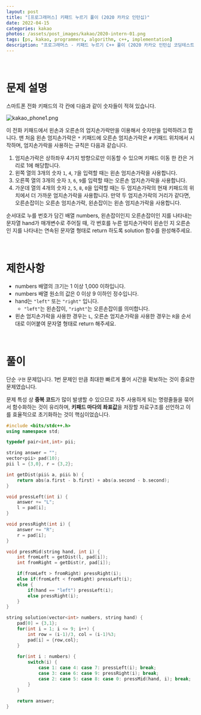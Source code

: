 ```yaml
---
layout: post
title: "[프로그래머스] 키패드 누르기 풀이 (2020 카카오 인턴십)"
date: 2022-04-15
categories: kakao
photos: /assets/post_images/kakao/2020-intern-01.png
tags: [ps, kakao, programmers, algorithm, c++, implementation]
description: "프로그래머스 - 키패드 누르기 C++ 풀이 (2020 카카오 인턴십 코딩테스트 기출)"
---
```


<br>

# 문제 설명

스마트폰 전화 키패드의 각 칸에 다음과 같이 숫자들이 적혀 있습니다.

![kakao_phone1.png](https://grepp-programmers.s3.ap-northeast-2.amazonaws.com/files/production/4b69a271-5f4a-4bf4-9ebf-6ebed5a02d8d/kakao_phone1.png)

이 전화 키패드에서 왼손과 오른손의 엄지손가락만을 이용해서 숫자만을 입력하려고 합니다.
맨 처음 왼손 엄지손가락은 `*` 키패드에 오른손 엄지손가락은 `#` 키패드 위치에서 시작하며, 엄지손가락을 사용하는 규칙은 다음과 같습니다.

1. 엄지손가락은 상하좌우 4가지 방향으로만 이동할 수 있으며 키패드 이동 한 칸은 거리로 1에 해당합니다.
2. 왼쪽 열의 3개의 숫자 `1`, `4`, `7`을 입력할 때는 왼손 엄지손가락을 사용합니다.
3. 오른쪽 열의 3개의 숫자 `3`, `6`, `9`를 입력할 때는 오른손 엄지손가락을 사용합니다.
4. 가운데 열의 4개의 숫자 `2`, `5`, `8`, `0`을 입력할 때는 두 엄지손가락의 현재 키패드의 위치에서 더 가까운 엄지손가락을 사용합니다. 만약 두 엄지손가락의 거리가 같다면, 오른손잡이는 오른손 엄지손가락, 왼손잡이는 왼손 엄지손가락을 사용합니다.

순서대로 누를 번호가 담긴 배열 numbers, 왼손잡이인지 오른손잡이인 지를 나타내는 문자열 hand가 매개변수로 주어질 때, 각 번호를 누른 엄지손가락이 왼손인 지 오른손인 지를 나타내는 연속된 문자열 형태로 return 하도록 solution 함수를 완성해주세요.

<br>

# 제한사항

- numbers 배열의 크기는 1 이상 1,000 이하입니다.
- numbers 배열 원소의 값은 0 이상 9 이하인 정수입니다.
- hand는 `"left"` 또는 `"right"` 입니다.
    - `"left"`는 왼손잡이, `"right"`는 오른손잡이를 의미합니다.
- 왼손 엄지손가락을 사용한 경우는 `L`, 오른손 엄지손가락을 사용한 경우는 `R`을 순서대로 이어붙여 문자열 형태로 return 해주세요.

<br>

# 풀이

단순 `구현` 문제입니다. 1번 문제인 만큼 최대한 빠르게 풀어 시간을 확보하는 것이 중요한 문제였습니다.

문제 특성 상 **중복 코드**가 많이 발생할 수 있으므로 자주 사용하게 되는 명령줄들을 묶어서 함수화하는 것이 유리하며, **키패드 마다의 좌표값**을 저장할 자료구조를 선언하고 이를 효율적으로 초기화하는 것이 핵심이었습니다.

```c++
#include <bits/stdc++.h>
using namespace std;

typedef pair<int,int> pii;

string answer = "";
vector<pii> pad(10);
pii l = {3,0}, r = {3,2};

int getDist(pii& a, pii& b) {
    return abs(a.first - b.first) + abs(a.second - b.second);
}

void pressLeft(int i) {
    answer += "L";
    l = pad[i];
}

void pressRight(int i) {
    answer += "R";
    r = pad[i];
}

void pressMid(string hand, int i) {
    int fromLeft = getDist(l, pad[i]);
    int fromRight = getDist(r, pad[i]);

    if(fromLeft > fromRight) pressRight(i);
    else if(fromLeft < fromRight) pressLeft(i);
    else {
        if(hand == "left") pressLeft(i);
        else pressRight(i);
    }
}

string solution(vector<int> numbers, string hand) {
    pad[0] = {3,1};
    for(int i = 1; i <= 9; i++) {
        int row = (i-1)/3, col = (i-1)%3;
        pad[i] = {row,col};
    }
    
    for(int i : numbers) {
        switch(i) {
            case 1: case 4: case 7: pressLeft(i); break;
            case 3: case 6: case 9: pressRight(i); break;
            case 2: case 5: case 8: case 0: pressMid(hand, i); break;
        }
    }
    
    return answer;
}
```